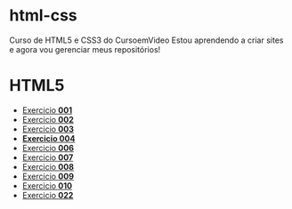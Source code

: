 # html-css

Curso de HTML5 e CSS3 do CursoemVideo
Estou aprendendo a criar sites e agora vou gerenciar meus repositórios!

<h1>HTML5</h1>
<ul>
    <li><a href="https://henriquedeamorim.github.io/html-css/1.exercicios/001-ola-mundo/">Exercicio <b>001</b></a></li>
    <li><a href="https://henriquedeamorim.github.io/html-css/1.exercicios/002-paragrafo-e-quebra-de-linhas">Exercicio <b>002</b></a></li>
    <li><a href="https://henriquedeamorim.github.io/html-css/1.exercicios/003-imagens">Exercicio <b>003</b></a></li>
    <b>
    <li><a href="https://henriquedeamorim.github.io/html-css/1.exercicios/004-favicon">Exercicio <b>004</b></a></li>
    </b>
    <li><a href="https://henriquedeamorim.github.io/html-css/1.exercicios/006-hirarquia-de-titulos">Exercicio <b>006</b></a></li>
    <li><a href="https://henriquedeamorim.github.io/html-css/1.exercicios/007-principais-formatações">Exercicio <b>007</b></a></li>
    <li><a href="https://henriquedeamorim.github.io/html-css/1.exercicios/008-outras-formatações">Exercicio <b>008</b></a></li>
    <li><a href="https://henriquedeamorim.github.io/html-css/1.exercicios/009-listas">Exercicio <b>009</b></a></li>
    <li><a href="https://henriquedeamorim.github.io/html-css/1.exercicios/010-links-download/index.html">Exercicio <b>010</b></a></li>
    <li><a href="https://henriquedeamorim.github.io/html-css/1.exercicios/022-imagens-de-fundo/fundo001.html">Exercicio <b>022</b></a></li>
    </ul>
